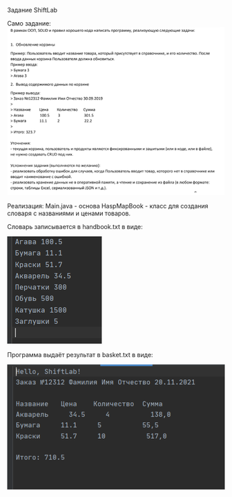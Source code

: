 Задание ShiftLab

Само задание: 
![Иллюстрация к проекту](https://github.com/AlzurTrue/JavaTestWorks/blob/main/Shiftlab/img/ShiftLabTask.png)


Реализация:
Main.java - основа
HaspMapBook - класс для создания словаря с названиями и ценами товаров.

Словарь записывается в handbook.txt в виде:


![Иллюстрация к проекту](https://github.com/AlzurTrue/JavaTestWorks/blob/main/Shiftlab/img/handbook.png)

Программа выдаёт результат в basket.txt в виде:


![Иллюстрация к проекту](https://github.com/AlzurTrue/JavaTestWorks/blob/main/Shiftlab/img/basket.png)

